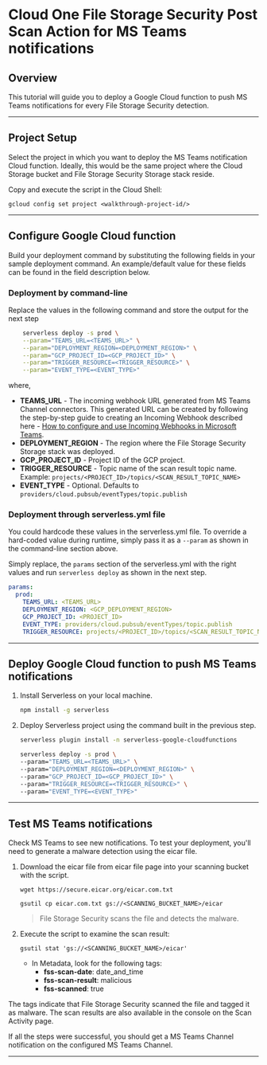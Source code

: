 # Cloud One File Storage Security Post Scan Action for MS Teams notifications

## Overview

<walkthrough-tutorial-duration duration="10"></walkthrough-tutorial-duration>

This tutorial will guide you to deploy a Google Cloud function to push MS Teams notifications for every File Storage Security detection.

--------------------------------

## Project Setup

Select the project in which you want to deploy the MS Teams notification Cloud function. Ideally, this would be the same project where the Cloud Storage bucket and File Storage Security Storage stack reside.

<walkthrough-project-setup></walkthrough-project-setup>

Copy and execute the script in the Cloud Shell:

```
gcloud config set project <walkthrough-project-id/>
```

--------------------------------

## Configure Google Cloud function

Build your deployment command by substituting the following fields in your sample deployment command. An example/default value for these fields can be found in the field description below.

### Deployment by command-line

Replace the values in the following command and store the output for the next step

```sh
    serverless deploy -s prod \
    --param="TEAMS_URL=<TEAMS_URL>" \
    --param="DEPLOYMENT_REGION=<DEPLOYMENT_REGION>" \
    --param="GCP_PROJECT_ID=<GCP_PROJECT_ID>" \
    --param="TRIGGER_RESOURCE=<TRIGGER_RESOURCE>" \
    --param="EVENT_TYPE=<EVENT_TYPE>"
```

where,

- **TEAMS_URL** - The incoming webhook URL generated from MS Teams Channel connectors. This generated URL can be created by following the step-by-step guide to creating an Incoming Webhook described here - [How to configure and use Incoming Webhooks in Microsoft Teams](https://techcommunity.microsoft.com/t5/microsoft-365-pnp-blog/how-to-configure-and-use-incoming-webhooks-in-microsoft-teams/ba-p/2051118).
- **DEPLOYMENT_REGION** - The region where the File Storage Security Storage stack was deployed.
- **GCP_PROJECT_ID** - Project ID of the GCP project.
- **TRIGGER_RESOURCE** - Topic name of the scan result topic name. Example: `projects/<PROJECT_ID>/topics/<SCAN_RESULT_TOPIC_NAME>`
- **EVENT_TYPE** - Optional. Defaults to `providers/cloud.pubsub/eventTypes/topic.publish`

### Deployment through serverless.yml file

You could hardcode these values in the <walkthrough-editor-open-file filePath="cloudone-filestorage-plugins/post-scan-actions/gcp-python-slack-notification/serverless.yml">serverless.yml</walkthrough-editor-open-file> file. To override a hard-coded value during runtime, simply pass it as a `--param` as shown in the command-line section above.

Simply replace, the `params` section of the serverless.yml with the right values and run `serverless deploy` as shown in the next step.

```yaml
params:
  prod:
    TEAMS_URL: <TEAMS_URL>
    DEPLOYMENT_REGION: <GCP_DEPLOYMENT_REGION>
    GCP_PROJECT_ID: <PROJECT_ID>
    EVENT_TYPE: providers/cloud.pubsub/eventTypes/topic.publish
    TRIGGER_RESOURCE: projects/<PROJECT_ID>/topics/<SCAN_RESULT_TOPIC_NAME>
```

--------------------------------

## Deploy Google Cloud function to push MS Teams notifications

1. Install Serverless on your local machine.

    ```sh
    npm install -g serverless
    ```

2. Deploy Serverless project using the command built in the previous step.

    ```sh
    serverless plugin install -n serverless-google-cloudfunctions

    serverless deploy -s prod \
    --param="TEAMS_URL=<TEAMS_URL>" \
    --param="DEPLOYMENT_REGION=<DEPLOYMENT_REGION>" \
    --param="GCP_PROJECT_ID=<GCP_PROJECT_ID>" \
    --param="TRIGGER_RESOURCE=<TRIGGER_RESOURCE>" \
    --param="EVENT_TYPE=<EVENT_TYPE>"
    ```

--------------------------------

## Test MS Teams notifications

Check MS Teams to see new notifications. To test your deployment, you'll need to generate a malware detection using the eicar file.

1. Download the eicar file from eicar file page into your scanning bucket with the script.

    ```
    wget https://secure.eicar.org/eicar.com.txt

    gsutil cp eicar.com.txt gs://<SCANNING_BUCKET_NAME>/eicar
    ```

    > File Storage Security scans the file and detects the malware.

2. Execute the script to examine the scan result:

    ```
    gsutil stat 'gs://<SCANNING_BUCKET_NAME>/eicar'
    ```

    - In Metadata, look for the following tags:
        * **fss-scan-date**: date_and_time
        * **fss-scan-result**: malicious
        * **fss-scanned**: true

The tags indicate that File Storage Security scanned the file and tagged it as malware. The scan results are also available in the console on the Scan Activity page.

If all the steps were successful, you should get a MS Teams Channel notification on the configured MS Teams Channel.

--------------------------------
